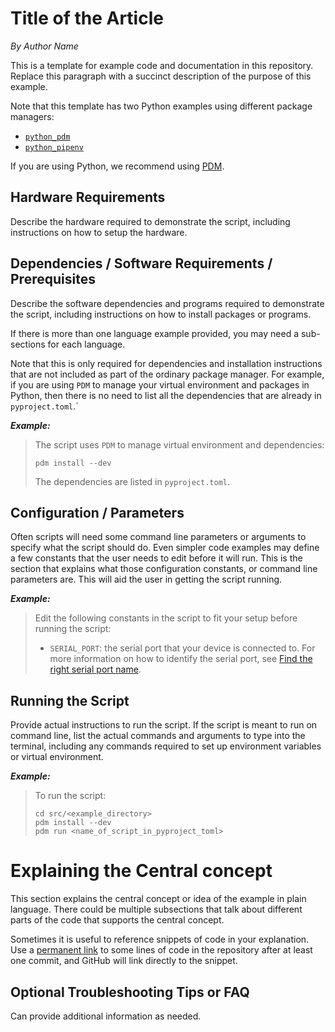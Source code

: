 # Title of the Article

*By Author Name*

This is a template for example code and documentation in this repository.
Replace this paragraph with a succinct description of the purpose of this example.

Note that this template has two Python examples using different package managers:

- [`python_pdm`](./python_pdm/)
- [`python_pipenv`](./python_pipenv/)

If you are using Python, we recommend using [PDM](https://pdm-project.org/en/stable/).

## Hardware Requirements

Describe the hardware required to demonstrate the script, including instructions on how to
setup the hardware.

## Dependencies / Software Requirements / Prerequisites

Describe the software dependencies and programs required to demonstrate the script, including
instructions on how to install packages or programs.

If there is more than one language example provided, you may need a sub-sections for
each language.

Note that this is only required for dependencies and installation instructions
that are not included as part of the ordinary package manager.  For example, if you are using
`PDM` to manage your virtual environment and packages in Python, then there is no need
to list all the dependencies that are already in `pyproject.toml`.`

_**Example:**_

> The script uses `PDM` to manage virtual environment and dependencies:
> ```
> pdm install --dev
> ```
> The dependencies are listed in `pyproject.toml`.

## Configuration / Parameters

Often scripts will need some command line parameters or arguments to specify what the script
should do.  Even simpler code examples may define a few constants that the user needs to edit
before it will run.  This is the section that explains what those configuration constants,
or command line parameters are.  This will aid the user in getting the script running.

_**Example:**_

> Edit the following constants in the script to fit your setup before running the script:
> - `SERIAL_PORT`: the serial port that your device is connected to.
> For more information on how to identify the serial port,
> see [Find the right serial port name](https://software.zaber.com/motion-library/docs/guides/find_right_port).

## Running the Script

Provide actual instructions to run the script.  If the script is meant to run on command line,
list the actual commands and arguments to type into the terminal, including any commands
required to set up environment variables or virtual environment.

_**Example:**_

> To run the script:
> ```
> cd src/<example_directory>
> pdm install --dev
> pdm run <name_of_script_in_pyproject_toml>
> ```

# Explaining the Central concept

This section explains the central concept or idea of the example in plain language.
There could be multiple subsections that talk about different parts of the code that supports
the central concept.

Sometimes it is useful to reference snippets of code in your explanation.
Use a [permanent link](https://docs.github.com/en/get-started/writing-on-github/working-with-advanced-formatting/creating-a-permanent-link-to-a-code-snippet)
to some lines of code in the repository after at least one commit, and GitHub will link directly to the snippet.

## Optional Troubleshooting Tips or FAQ

Can provide additional information as needed.
